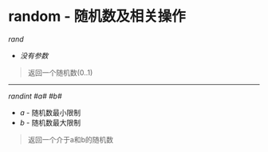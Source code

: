 # random - 随机数及相关操作

*rand*

  - *没有参数*

> 返回一个随机数(0..1)

- - -

*randint \#a\# \#b\#*

  - *a* - 随机数最小限制
  - *b* - 随机数最大限制

> 返回一个介于a和b的随机数
